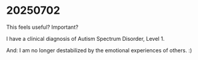 # 20250702

This feels useful? Important?

I have a clinical diagnosis of Autism Spectrum Disorder, Level 1.

And: I am no longer destabilized by the emotional experiences of others. :)
